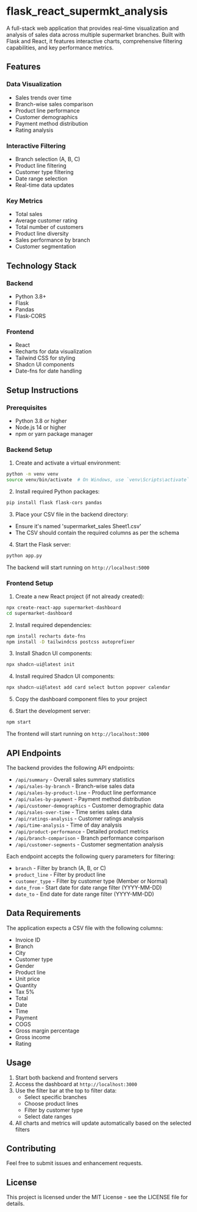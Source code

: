 # flask_react_supermkt_analysis
A full-stack web application that provides real-time visualization and analysis of sales data across multiple supermarket branches. Built with Flask and React, it features interactive charts, comprehensive filtering capabilities, and key performance metrics. 

## Features

### Data Visualization
- Sales trends over time
- Branch-wise sales comparison
- Product line performance
- Customer demographics
- Payment method distribution
- Rating analysis

### Interactive Filtering
- Branch selection (A, B, C)
- Product line filtering
- Customer type filtering
- Date range selection
- Real-time data updates

### Key Metrics
- Total sales
- Average customer rating
- Total number of customers
- Product line diversity
- Sales performance by branch
- Customer segmentation

## Technology Stack

### Backend
- Python 3.8+
- Flask
- Pandas
- Flask-CORS

### Frontend
- React
- Recharts for data visualization
- Tailwind CSS for styling
- Shadcn UI components
- Date-fns for date handling

## Setup Instructions

### Prerequisites
- Python 3.8 or higher
- Node.js 14 or higher
- npm or yarn package manager

### Backend Setup

1. Create and activate a virtual environment:
```bash
python -m venv venv
source venv/bin/activate  # On Windows, use `venv\Scripts\activate`
```

2. Install required Python packages:
```bash
pip install flask flask-cors pandas
```

3. Place your CSV file in the backend directory:
- Ensure it's named 'supermarket_sales  Sheet1.csv'
- The CSV should contain the required columns as per the schema

4. Start the Flask server:
```bash
python app.py
```

The backend will start running on `http://localhost:5000`

### Frontend Setup

1. Create a new React project (if not already created):
```bash
npx create-react-app supermarket-dashboard
cd supermarket-dashboard
```

2. Install required dependencies:
```bash
npm install recharts date-fns
npm install -D tailwindcss postcss autoprefixer
```

3. Install Shadcn UI components:
```bash
npx shadcn-ui@latest init
```

4. Install required Shadcn UI components:
```bash
npx shadcn-ui@latest add card select button popover calendar
```

5. Copy the dashboard component files to your project

6. Start the development server:
```bash
npm start
```

The frontend will start running on `http://localhost:3000`

## API Endpoints

The backend provides the following API endpoints:

- `/api/summary` - Overall sales summary statistics
- `/api/sales-by-branch` - Branch-wise sales data
- `/api/sales-by-product-line` - Product line performance
- `/api/sales-by-payment` - Payment method distribution
- `/api/customer-demographics` - Customer demographic data
- `/api/sales-over-time` - Time series sales data
- `/api/ratings-analysis` - Customer ratings analysis
- `/api/time-analysis` - Time of day analysis
- `/api/product-performance` - Detailed product metrics
- `/api/branch-comparison` - Branch performance comparison
- `/api/customer-segments` - Customer segmentation analysis

Each endpoint accepts the following query parameters for filtering:
- `branch` - Filter by branch (A, B, or C)
- `product_line` - Filter by product line
- `customer_type` - Filter by customer type (Member or Normal)
- `date_from` - Start date for date range filter (YYYY-MM-DD)
- `date_to` - End date for date range filter (YYYY-MM-DD)

## Data Requirements

The application expects a CSV file with the following columns:
- Invoice ID
- Branch
- City
- Customer type
- Gender
- Product line
- Unit price
- Quantity
- Tax 5%
- Total
- Date
- Time
- Payment
- COGS
- Gross margin percentage
- Gross income
- Rating

## Usage

1. Start both backend and frontend servers
2. Access the dashboard at `http://localhost:3000`
3. Use the filter bar at the top to filter data:
   - Select specific branches
   - Choose product lines
   - Filter by customer type
   - Select date ranges
4. All charts and metrics will update automatically based on the selected filters

## Contributing

Feel free to submit issues and enhancement requests.

## License

This project is licensed under the MIT License - see the LICENSE file for details.
